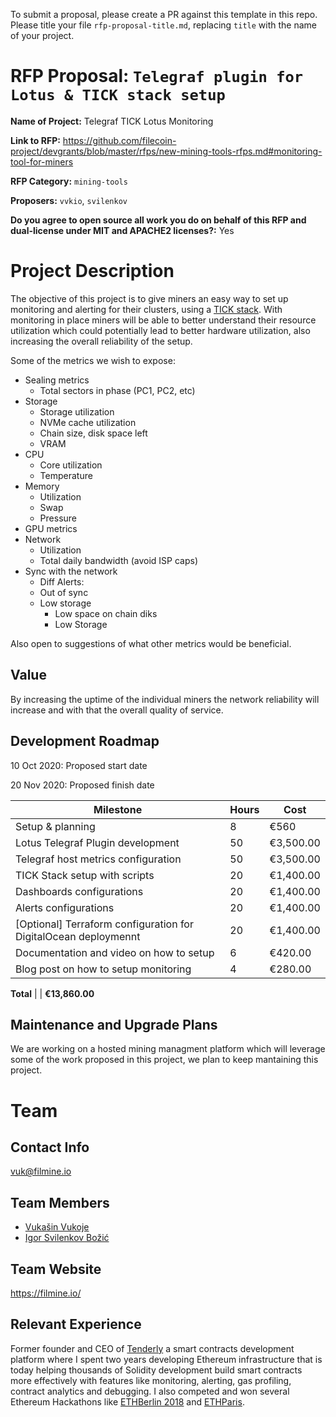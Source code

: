 To submit a proposal, please create a PR against this template in this repo. Please title your file `rfp-proposal-title.md`, replacing `title` with the name of your project.

# RFP Proposal: `Telegraf plugin for Lotus & TICK stack setup`

**Name of Project:** Telegraf TICK Lotus Monitoring

**Link to RFP:** https://github.com/filecoin-project/devgrants/blob/master/rfps/new-mining-tools-rfps.md#monitoring-tool-for-miners

**RFP Category:** `mining-tools`

**Proposers:** `vvkio`, `svilenkov` 

**Do you agree to open source all work you do on behalf of this RFP and dual-license under MIT and APACHE2 licenses?:** Yes

# Project Description

The objective of this project is to give miners an easy way to set up monitoring and alerting for their clusters, using a [TICK stack](https://wiki.archlinux.org/index.php/TICK_stack). With monitoring in place miners will be able to better understand their resource utilization which could potentially lead to better hardware utilization, also increasing the overall reliability of the setup.

Some of the metrics we wish to expose:

- Sealing metrics
    - Total sectors in phase (PC1, PC2, etc)
- Storage
    - Storage utilization
    - NVMe cache utilization
    - Chain size, disk space left
    - VRAM
- CPU
    - Core utilization
    - Temperature
- Memory
    - Utilization
    - Swap
    - Pressure
- GPU metrics
- Network
    - Utilization
    - Total daily bandwidth (avoid ISP caps)
- Sync with the network
    - Diff
Alerts:
  - Out of sync
  - Low storage
    - Low space on chain diks
    - Low Storage
    
Also open to suggestions of what other metrics would be beneficial.

## Value

By increasing the uptime of the individual miners the network reliability will increase and with that the overall quality of service.

## Development Roadmap

10 Oct 2020: Proposed start date

20 Nov 2020: Proposed finish date

Milestone | Hours | Cost
--- | --- | ---
Setup & planning | 8 | €560
Lotus Telegraf Plugin development | 50 | €3,500.00		
Telegraf host metrics configuration | 50 | €3,500.00
TICK Stack setup with scripts | 20 | €1,400.00
Dashboards configurations | 20 | €1,400.00
Alerts configurations | 20 | €1,400.00
[Optional] Terraform configuration for DigitalOcean deploymennt | 20 | €1,400.00
Documentation and video on how to setup | 6 | €420.00
Blog post on how to setup monitoring | 4 | €280.00

**Total** |  | 	**€13,860.00**


## Maintenance and Upgrade Plans

We are working on a hosted mining managment platform which will leverage some of the work proposed in this project, we plan to keep mantaining this project.

# Team

## Contact Info

vuk@filmine.io

## Team Members 

- [Vukašin Vukoje](http://linkedin.com/in/vvkio/)
- [Igor Svilenkov Božić](https://ipfs.io/ipfs/QmYmxjToxg4fKeTqsXAfWigRTXBJK2YDxxFncVFJLpnxB8)

## Team Website

https://filmine.io/

## Relevant Experience

Former founder and CEO of [Tenderly](https://tenderly.dev/) a smart contracts development platform where I spent two years developing Ethereum infrastructure that is today helping thousands of Solidity development build smart contracts more effectively with features like monitoring, alerting, gas profiling, contract analytics and debugging. I also competed and won several Ethereum Hackathons like [ETHBerlin 2018](https://devpost.com/software/smart-alert-s5p1zw) and [ETHParis](https://devpost.com/software/zippo).

